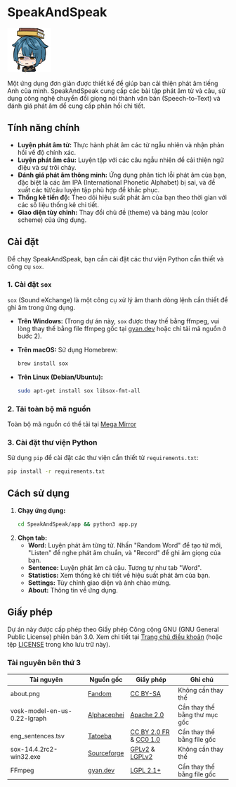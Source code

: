 # SpeakAndSpeak

<img src="https://raw.githubusercontent.com/nguyenhhoa03/SpeakAndSpeak/refs/heads/main/app/about.png" width="100" />

Một ứng dụng đơn giản được thiết kế để giúp bạn cải thiện phát âm tiếng Anh của mình. SpeakAndSpeak cung cấp các bài tập phát âm từ và câu, sử dụng công nghệ chuyển đổi giọng nói thành văn bản (Speech-to-Text) và đánh giá phát âm để cung cấp phản hồi chi tiết.

## Tính năng chính

*   **Luyện phát âm từ:** Thực hành phát âm các từ ngẫu nhiên và nhận phản hồi về độ chính xác.
*   **Luyện phát âm câu:** Luyện tập với các câu ngẫu nhiên để cải thiện ngữ điệu và sự trôi chảy.
*   **Đánh giá phát âm thông minh:** Ứng dụng phân tích lỗi phát âm của bạn, đặc biệt là các âm IPA (International Phonetic Alphabet) bị sai, và đề xuất các từ/câu luyện tập phù hợp để khắc phục.
*   **Thống kê tiến độ:** Theo dõi hiệu suất phát âm của bạn theo thời gian với các số liệu thống kê chi tiết.
*   **Giao diện tùy chỉnh:** Thay đổi chủ đề (theme) và bảng màu (color scheme) của ứng dụng.

## Cài đặt

Để chạy SpeakAndSpeak, bạn cần cài đặt các thư viện Python cần thiết và công cụ `sox`.

### 1. Cài đặt `sox`

`sox` (Sound eXchange) là một công cụ xử lý âm thanh dòng lệnh cần thiết để ghi âm trong ứng dụng.

*   **Trên Windows:**
    (Trong dự án này, `sox` được thay thế bằng ffmpeg, vui lòng thay thế bằng file ffmpeg gốc tại [gyan.dev](https://www.gyan.dev/ffmpeg/builds/ffmpeg-git-essentials.7z) hoặc chỉ tải mã nguồn ở bước 2).

*   **Trên macOS:**
    Sử dụng Homebrew:
    ```bash
    brew install sox
    ```

*   **Trên Linux (Debian/Ubuntu):**
    ```bash
    sudo apt-get install sox libsox-fmt-all
    ```

### 2. Tải toàn bộ mã nguồn
Toàn bộ mã nguồn có thể tải tại [Mega Mirror](https://mega.nz/file/VOcAzRYa#vkQWT2jf9dLLV0JpXovf4sbl6z_YObhjcQittbr2gF4)

### 3. Cài đặt thư viện Python

Sử dụng `pip` để cài đặt các thư viện cần thiết từ `requirements.txt`:

```bash
pip install -r requirements.txt
```


## Cách sử dụng

1.  **Chạy ứng dụng:**
    ```bash
    cd SpeakAndSpeak/app && python3 app.py
    ```
2.  **Chọn tab:**
    *   **Word:** Luyện phát âm từng từ. Nhấn "Random Word" để tạo từ mới, "Listen" để nghe phát âm chuẩn, và "Record" để ghi âm giọng của bạn.
    *   **Sentence:** Luyện phát âm cả câu. Tương tự như tab "Word".
    *   **Statistics:** Xem thống kê chi tiết về hiệu suất phát âm của bạn.
    *   **Settings:** Tùy chỉnh giao diện và ảnh chào mừng.
    *   **About:** Thông tin về ứng dụng.

## Giấy phép

Dự án này được cấp phép theo Giấy phép Công cộng GNU (GNU General Public License) phiên bản 3.0. Xem chi tiết tại [Trang chủ điều khoản](https://www.gnu.org/licenses/gpl-3.0.en.html) (hoặc tệp [LICENSE](https://github.com/nguyenhhoa03/SpeakAndSpeak/blob/main/LICENSE) trong kho lưu trữ này).

### Tài nguyên bên thứ 3
| Tài nguyên | Nguồn gốc | Giấy phép | Ghi chú |
|------------|-----------|-----------|---------|
| about.png | [Fandom](https://genshin-impact.fandom.com/wiki/Chat/Gallery) | [CC BY-SA](https://www.fandom.com/licensing) | Không cần thay thế |
| vosk-model-en-us-0.22-lgraph | [Alphacephei](https://alphacephei.com/vosk/models/vosk-model-en-us-0.22-lgraph.zip) | [Apache 2.0](https://www.apache.org/licenses/LICENSE-2.0) | Cần thay thế bằng thư mục gốc |
| eng_sentences.tsv | [Tatoeba](https://downloads.tatoeba.org/exports/per_language/eng/eng_sentences.tsv.bz2) | [CC BY 2.0 FR](https://creativecommons.org/licenses/by/2.0/fr/) & [CC0 1.0](https://creativecommons.org/publicdomain/zero/1.0/) | Cần thay thế bằng file gốc |
| sox-14.4.2rc2-win32.exe | [Sourceforge](https://sourceforge.net/projects/sox/) | [GPLv2](https://www.gnu.org/licenses/old-licenses/gpl-2.0.html) & [LGPLv2](https://www.gnu.org/licenses/old-licenses/lgpl-2.0.html) | Không cần thay thế |
| FFmpeg | [gyan.dev](https://www.gyan.dev/ffmpeg/builds/ffmpeg-git-essentials.7z) | [LGPL 2.1+](https://www.gnu.org/licenses/old-licenses/lgpl-2.1.en.html) | Cần thay thế bằng file gốc |
